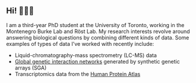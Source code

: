 ## Hi! 👋👋👋

I am a third-year PhD student at the University of Toronto, working in the Montenegro Burke Lab and Röst Lab. My research interests revolve around answering biological questions by combining different kinds of data. Some examples of types of data I've worked with recently include:

- Liquid-chromatography-mass spectrometry (LC-MS) data
- [Global genetic interaction networks](https://thecellmap.org) generated by synthetic genetic arrays (SGA)
- Transcriptomics data from the [Human Protein Atlas](https://www.proteinatlas.org)
